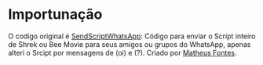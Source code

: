 # Importunação
O codigo original é [SendScriptWhatsApp](https://github.com/Matt-Fontes/SendScriptWhatsApp): Código para enviar o Script inteiro de Shrek ou Bee Movie para seus amigos ou grupos do WhatsApp, apenas alteri o Srcipt por mensagens de (oi) e (?).
Criado por [Matheus Fontes](https://github.com/Matt-Fontes).
